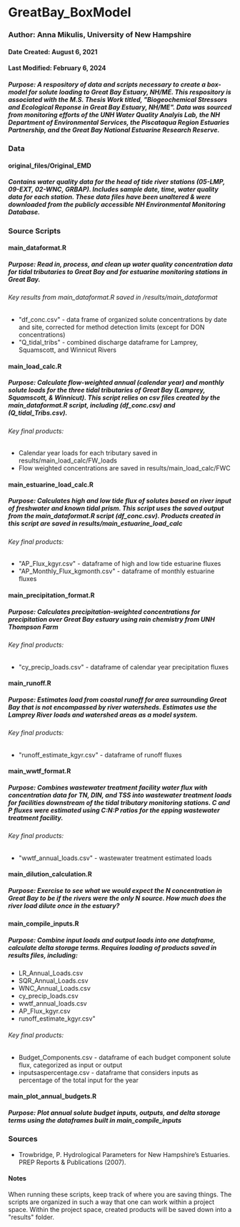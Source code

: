 # GreatBay_BoxModel

### Author: Anna Mikulis, University of New Hampshire
#### Date Created: August 6, 2021
#### Last Modified: February 6, 2024
##### Purpose: A respository of data and scripts necessary to create a box-model for solute loading to Great Bay Estuary, NH/ME. This respository is associated with the M.S. Thesis Work titled, "Biogeochemical Stressors and Ecological Reponse in Great Bay Estuary, NH/ME". Data was sourced from monitoring efforts of the UNH Water Quality Analyis Lab, the NH Department of Environmental Services, the Piscataqua Region Estuaries Partnership, and the Great Bay National Estuarine Research Reserve. 


### **Data**

#### original_files/Original_EMD
##### Contains water quality data for the head of tide river stations (05-LMP, 09-EXT, 02-WNC, GRBAP). Includes sample date, time, water quality data for each station. These data files have been unaltered & were downloaded from the publicly accessible NH Environmental Monitoring Database.


### 

### **Source Scripts**
#### main_dataformat.R
##### Purpose: Read in, process, and clean up water quality concentration data for tidal tributaries to Great Bay and for estuarine monitoring stations in Great Bay. 
###### Key results from main_dataformat.R saved in /results/main_dataformat 
* "df_conc.csv" - data frame of organized solute concentrations by date and site, corrected for method detection limits (except for DON concentrations)
* "Q_tidal_tribs" - combined discharge dataframe for Lamprey, Squamscott, and Winnicut Rivers

#### main_load_calc.R
##### Purpose: Calculate flow-weighted annual (calendar year) and monthly solute loads for the three tidal tributaries of Great Bay (Lamprey, Squamscott, & Winnicut). This script relies on csv files created by the main_dataformat.R script, including (df_conc.csv) and (Q_tidal_Tribs.csv).
###### Key final products: 
* Calendar year loads for each tributary saved in results/main_load_calc/FW_loads
* Flow weighted concentrations are saved in results/main_load_calc/FWC

#### main_estuarine_load_calc.R
##### Purpose: Calculates high and low tide flux of solutes based on river input of freshwater and known tidal prism. This script uses the saved output from the main_dataformat.R script (df_conc.csv). Products created in this script are saved in results/main_estuarine_load_calc

###### Key final products: 
* "AP_Flux_kgyr.csv" - dataframe of high and low tide estuarine fluxes
* "AP_Monthly_Flux_kgmonth.csv" - dataframe of monthly estuarine fluxes

#### main_precipitation_format.R
##### Purpose: Calculates precipitation-weighted concentrations for precipitation over Great Bay estuary using rain chemistry from UNH Thompson Farm

###### Key final products: 
* "cy_precip_loads.csv" - dataframe of calendar year precipitation fluxes

#### main_runoff.R
##### Purpose: Estimates load from coastal runoff for area surrounding Great Bay that is not encompassed by river watersheds. Estimates use the Lamprey River loads and watershed areas as a model system.

###### Key final products: 
* "runoff_estimate_kgyr.csv" - dataframe of runoff fluxes

#### main_wwtf_format.R
##### Purpose: Combines wastewater treatment facility water flux with concentration data for TN, DIN, and TSS into wastewater treatment loads for facilities downstream of the tidal tributary monitoring stations. C and P fluxes were estimated using C:N:P ratios for the epping wastewater treatment facility.

###### Key final products:
* "wwtf_annual_loads.csv" - wastewater treatment estimated loads

#### main_dilution_calculation.R
##### Purpose: Exercise to see what we would expect the N concentration in Great Bay to be if the rivers were the only N source. How much does the river load dilute once in the estuary?

#### main_compile_inputs.R
##### Purpose: Combine input loads and output loads into one dataframe, calculate delta storage terms. Requires loading of products saved in results files, including:
* LR_Annual_Loads.csv
* SQR_Annual_Loads.csv
* WNC_Annual_Loads.csv
* cy_precip_loads.csv
* wwtf_annual_loads.csv
* AP_Flux_kgyr.csv
* runoff_estimate_kgyr.csv"

###### Key final products:
* Budget_Components.csv - dataframe of each budget component solute flux, categorized as input or output
* inputsaspercentage.csv - dataframe that considers inputs as percentage of the total input for the year

#### main_plot_annual_budgets.R
##### Purpose: Plot annual solute budget inputs, outputs, and delta storage terms using the dataframes built in main_compile_inputs

### Sources
* Trowbridge, P. Hydrological Parameters for New Hampshire’s Estuaries. PREP Reports & Publications (2007).

#### Notes
When running these scripts, keep track of where you are saving things. The scripts are organized in such a way that one can work within a project space. Within the project space, created products will be saved down into a "results" folder. 
